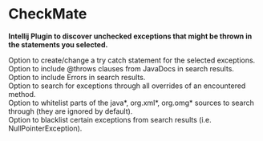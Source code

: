 # CheckMate
<b>Intellij Plugin to discover unchecked exceptions that might be thrown in the statements you selected.</b>  
  
Option to create/change a try catch statement for the selected exceptions.  
Option to include @throws clauses from JavaDocs in search results.  
Option to include Errors in search results.  
Option to search for exceptions through all overrides of an encountered method.  
Option to whitelist parts of the java*, org.xml*, org.omg* sources to search through (they are ignored by default).  
Option to blacklist certain exceptions from search results (i.e. NullPointerException).  
